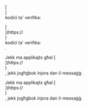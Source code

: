 [<br host>]<br action>kodiċi ta' verifika:<br code>

[<br host>](https://<br host>)<br action>kodiċi ta' verifika:<br code>.

Jekk ma applikajtx għal [<br host>](https://<br host>)<br action>, jekk jogħġbok injora dan il-messaġġ.

Jekk ma applikajtx għal [<br host>](https://<br host>)<br action>, jekk jogħġbok injora dan il-messaġġ.
